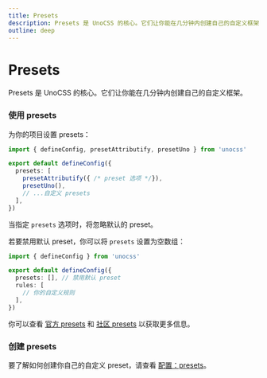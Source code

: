 ```yaml
---
title: Presets
description: Presets 是 UnoCSS 的核心。它们让你能在几分钟内创建自己的自定义框架。
outline: deep
---
```


# Presets

Presets 是 UnoCSS 的核心。它们让你能在几分钟内创建自己的自定义框架。

### 使用 presets

为你的项目设置 presets：

```ts twoslash [uno.config.ts]
import { defineConfig, presetAttributify, presetUno } from 'unocss'

export default defineConfig({
  presets: [
    presetAttributify({ /* preset 选项 */}),
    presetUno(),
    // ...自定义 presets
  ],
})
```

当指定 `presets` 选项时，将忽略默认的 preset。

若要禁用默认 preset，你可以将 `presets` 设置为空数组：

```ts twoslash [uno.config.ts]
import { defineConfig } from 'unocss'

export default defineConfig({
  presets: [], // 禁用默认 preset
  rules: [
    // 你的自定义规则
  ],
})
```

你可以查看 [官方 presets](/presets/) 和 [社区 presets](/presets/community) 以获取更多信息。

### 创建 presets

要了解如何创建你自己的自定义 preset，请查看 [配置：presets](/config/presets)。
